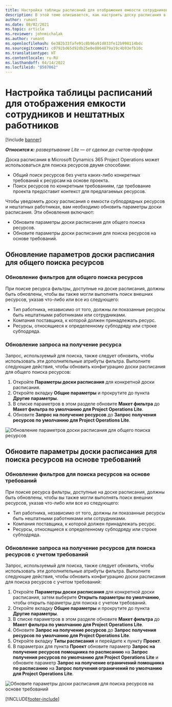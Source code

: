 ```yaml
---
title: Настройка таблицы расписаний для отображения емкости сотрудников и нештатных работников
description: В этой теме описывается, как настроить доску расписания в Microsoft Dynamics 365 Project Operations для демонстрации емкости субподрядных ресурсов при комплектовании кадровых требований ресурсов проекта.
author: rumant
ms.date: 08/02/2021
ms.topic: article
ms.reviewer: johnmichalak
ms.author: rumant
ms.openlocfilehash: 6e382b33fafe91c8b96a91d033fe12b998114bdc
ms.sourcegitcommit: c0792bd65d92db25e0e8864879a19c4b93efb10c
ms.translationtype: HT
ms.contentlocale: ru-RU
ms.lasthandoff: 04/14/2022
ms.locfileid: "8587862"
---
```

# <a name="configure-schedule-board-to-show-contract-workers-and-subcontracted-capacity"></a>Настройка таблицы расписаний для отображения емкости сотрудников и нештатных работников 

[!include [banner](../../includes/dataverse-preview.md)]

_**Относится к:** развертывание Lite — от сделки до счетов-проформ_

Доска расписания в Microsoft Dynamics 365 Project Operations может использоваться для поиска ресурсов двумя способами:

- Общий поиск ресурсов без учета каких-либо конкретных требований к ресурсам на основе проекта.
- Поиск ресурсов по конкретным требованиям, где требование проекта предоставит контекст для предлагаемых ресурсов.

Чтобы уведомить доску расписания о емкости субподрядных ресурсов и нештатных работниках, вам необходимо обновить параметры доски расписания. Эти обновления включают: 
- Обновите параметры доски расписания для общего поиска ресурсов.
- Обновите параметры доски расписания для поиска ресурсов на основе требований.

## <a name="update-schedule-board-settings-for-general-resource-search"></a>Обновление параметров доски расписания для общего поиска ресурсов
### <a name="update-filters-for-general-resource-search"></a>Обновление фильтров для общего поиска ресурсов
При поиске ресурса фильтры, доступные на доске расписания, должны быть обновлены, чтобы вы также могли выполнять поиск внешних ресурсов, указав что-либо или все из следующего:
  - Тип работника, независимо от того, должны ли показанные ресурсы быть нештатными работниками или сотрудниками.
  - Компания поставщика, к которой должен принадлежать ресурс.
  - Ресурсы, относящиеся к определенному субподряду или строке субподряда.
    
### <a name="update-retrieve-resource-query"></a>Обновление запроса на получение ресурса
Запрос, используемый для поиска, также следует обновить, чтобы использовать эти дополнительные атрибуты фильтра. Выполните следующие действия, чтобы обновить конфигурацию доски расписания для общего поиска ресурсов:  
1. Откройте **Параметры доски расписания** для конкретной доски расписания.
2. Откройте вкладку **Общие параметры** и прокрутите до пункта **Другие параметры**.
3. В списке параметров в этом разделе обновите **Макет фильтра** до **Макет фильтра по умолчанию для Project Operations Lite**.
4. Обновите **Запрос на получение ресурсов** до **Запрос получения ресурсов по умолчанию для Project Operations Lite**.

![Обновление параметров доски расписания для общего поиска ресурсов](../media/BoardSettings.png)  

## <a name="update-schedule-board-settings-for-requirementbased-resource-search"></a>Обновите параметры доски расписания для поиска ресурсов на основе требований
### <a name="update-filters-for-requirement-specific-resource-search"></a>Обновление фильтров для поиска ресурсов на основе требований 
При поиске ресурса фильтры, доступные на доске расписания, должны быть обновлены, чтобы вы также могли выполнять поиск внешних ресурсов, указав что-либо или все из следующего:
 - Тип работника, независимо от того, должны ли показанные ресурсы быть нештатными работниками или сотрудниками.
 - Компания поставщика, к которой должен принадлежать ресурс.
 - Ресурсы, относящиеся к определенному субподряду или строке субподряда.

### <a name="update-retrieve-resource-query-for-requirement-specific-resource-search"></a>Обновление запроса на получение ресурсов для поиска ресурсов с учетом требований 
Запрос, используемый для поиска, также следует обновить, чтобы использовать эти дополнительные атрибуты фильтра. Выполните следующие действия, чтобы обновить конфигурацию доски расписания для поиска ресурсов с учетом требований:

1. Откройте **Параметры доски расписания** для конкретной доски расписания, затем выберите **Открыть параметры по умолчанию**, чтобы открыть параметры для поиска с учетом требований.
2. Откройте вкладку **Общие параметры** и прокрутите до пункта **Другие параметры**.
3. В списке параметров в этом разделе обновите **Макет фильтра** до **Макет фильтра по умолчанию для Project Operations Lite**.
4. Обновите **Запрос на получение ресурсов** до **Запрос получения ресурсов по умолчанию для Project Operations Lite**.
5. Откройте вкладку **Типы расписания** и перейдите к пункту **Проект**.
6. В параметрах для пункта **Проект** обновите параметр **Запрос на получение ресурсов помощника по расписанию** на **Запрос получения ресурсов по умолчанию для Project Operations Lite** и обновите параметр **Запрос на получение ограничений помощника по расписанию** на **Запрос получения ограничений по умолчанию для Project Operations Lite**.

![Обновите параметры доски расписания для поиска ресурсов на основе требований](../media/SASettings.png)  

[!INCLUDE[footer-include](../../includes/footer-banner.md)]
